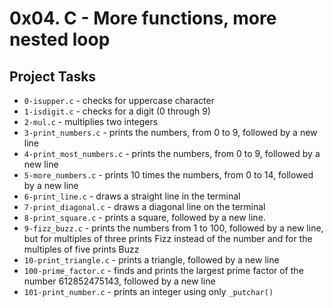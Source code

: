 # 0x04. C - More functions, more nested loop

## Project Tasks

* `0-isupper.c` - checks for uppercase character
*  `1-isdigit.c` - checks for a digit (0 through 9)
*  `2-mul.c` - multiplies two integers
*  `3-print_numbers.c` - prints the numbers, from 0 to 9, followed by a new line
*  `4-print_most_numbers.c` - prints the numbers, from 0 to 9, followed by a new line
*  `5-more_numbers.c` - prints 10 times the numbers, from 0 to 14, followed by a new line
*  `6-print_line.c` - draws a straight line in the terminal
*  `7-print_diagonal.c` - draws a diagonal line on the terminal
*  `8-print_square.c` - prints a square, followed by a new line.
*  `9-fizz_buzz.c` - prints the numbers from 1 to 100, followed by a new line, but for multiples of three prints Fizz instead of the number and for the multiples of five prints Buzz
*  `10-print_triangle.c` - prints a triangle, followed by a new line
*  `100-prime_factor.c` - finds and prints the largest prime factor of the number 612852475143, followed by a new line
*  `101-print_number.c` - prints an integer using only `_putchar()`
  



